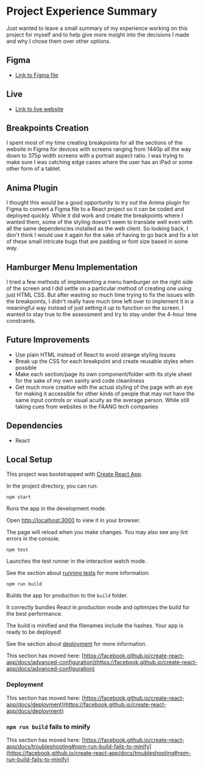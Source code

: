 # Project Experience Summary

Just wanted to leave a small summary of my experience working on this project for myself and to help give more insight into the decisions I made and why I chose them over other options.

## Figma

- [Link to Figma file](https://www.figma.com/file/ZTziRVzeXgcguEh9kTUxZo/Rios-Landing-Page?type=design&node-id=0%3A1&t=htDspu7BnbX8bo5X-1)

## Live

- [Link to live website](https://rios-partners.vercel.app)




## Breakpoints Creation

I spent most of my time creating breakpoints for all the sections of the website in Figma for devices with screens ranging from 1440p all the way down to 375p width screens with a portrait aspect ratio. I was trying to make sure I was catching edge cases where the user has an iPad or some other form of a tablet.

## Anima Plugin

I thought this would be a good opportunity to try out the Anima plugin for Figma to convert a Figma file to a React project so it can be coded and deployed quickly. While it did work and create the breakpoints where I wanted them, some of the styling doesn't seem to translate well even with all the same dependencies installed as the web client. So looking back, I don't think I would use it again for the sake of having to go back and fix a lot of these small intricate bugs that are padding or font size based in some way. 

## Hamburger Menu Implementation

I tried a few methods of implementing a menu hamburger on the right side of the screen and I did settle on a particular method of creating one using just HTML CSS. But after wasting so much time trying to fix the issues with the breakpoints, I didn't really have much time left over to implement it in a meaningful way instead of just setting it up to function on the screen. I wanted to stay true to the assessment and try to stay under the 4-hour time constraints.

## Future Improvements

- Use plain HTML instead of React to avoid strange styling issues
- Break up the CSS for each breakpoint and create reusable styles when possible
- Make each section/page its own component/folder with its style sheet for the sake of my own sanity and code cleanliness
- Get much more creative with the actual styling of the page with an eye for making it accessible for other kinds of people that may not have the same input controls or visual acuity as the average person. While still taking cues from websites in the FAANG tech companies

## Dependencies

- React

## Local Setup

This project was bootstrapped with [Create React App](https://github.com/facebook/create-react-app).

In the project directory, you can run:

```
npm start
```

Runs the app in the development mode.

Open [http://localhost:3000](http://localhost:3000) to view it in your browser.



The page will reload when you make changes.
You may also see any lint errors in the console.


```
npm test
```

Launches the test runner in the interactive watch mode.

See the section about [running tests](https://facebook.github.io/create-react-app/docs/running-tests) for more information.


```
npm run build
```

Builds the app for production to the `build` folder.

It correctly bundles React in production mode and optimizes the build for the best performance.

The build is minified and the filenames include the hashes.
Your app is ready to be deployed!

See the section about [deployment](https://facebook.github.io/create-react-app/docs/deployment) for more information.



This section has moved here: [https://facebook.github.io/create-react-app/docs/advanced-configuration](https://facebook.github.io/create-react-app/docs/advanced-configuration)

### Deployment

This section has moved here: [https://facebook.github.io/create-react-app/docs/deployment](https://facebook.github.io/create-react-app/docs/deployment)

### `npm run build` fails to minify

This section has moved here: [https://facebook.github.io/create-react-app/docs/troubleshooting#npm-run-build-fails-to-minify](https://facebook.github.io/create-react-app/docs/troubleshooting#npm-run-build-fails-to-minify)
